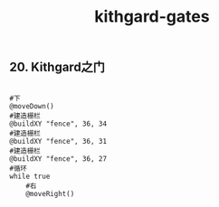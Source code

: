 ﻿---
layout: default
title: kithgard-gates
---
## 20. Kithgard之门
```

#下
@moveDown()
#建造栅栏
@buildXY "fence", 36, 34
#建造栅栏
@buildXY "fence", 36, 31
#建造栅栏
@buildXY "fence", 36, 27
#循环
while true        
    #右
    @moveRight()

```

